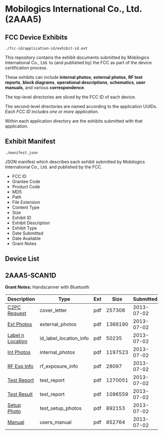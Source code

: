 # Mobilogics International Co., Ltd. (2AAA5)
## FCC Device Exhibits

```
./fcc-id/application-id/exhibit-id.ext
```

This repository contains the exhibit documents submitted by Mobilogics International Co., Ltd. to (and published by) the FCC as part of the device certification process.

These exhibits can include **internal photos**, **external photos**, **RF test reports**, **block diagrams**, **operational descriptions**, **schematics**, **user manuals**, and various **correspondence**.

The top-level directories are sliced by the FCC ID of each device.

The second-level directories are named according to the application UUIDs. *Each FCC ID includes one or more application.*

Within each application directory are the exhibits submitted with that application. 

## Exhibit Manifest

```
./manifest.json
```

JSON manifest which describes each exhibit submitted by Mobilogics International Co., Ltd. and published by the FCC.

- FCC ID
- Grantee Code
- Product Code
- MD5
- Path
- File Extension
- Content Type
- Size
- Exhibit ID
- Exhibit Description
- Exhibit Type
- Date Submitted
- Date Available
- Grant Notes

## Device List
## 2AAA5-SCAN1D
**Grant Notes:** Handscanner with Bluetooth

| Description | Type | Ext | Size | Submitted | Available |
| ----------- | ---- | --- | ---- | --------- | --------- |
| [C2PC Request](2AAA5-SCAN1D/7269215abd103f4ff067e418b25d9ef3/2006635.pdf) | cover_letter | pdf | 257308 | 2013-07-02 | 2013-07-03 |
| [Ext Photos](2AAA5-SCAN1D/7269215abd103f4ff067e418b25d9ef3/2006636.pdf) | external_photos | pdf | 1366190 | 2013-07-02 | 2013-12-29 |
| [Label n Location](2AAA5-SCAN1D/7269215abd103f4ff067e418b25d9ef3/2006637.pdf) | id_label_location_info | pdf | 50235 | 2013-07-02 | 2013-07-03 |
| [Int Photos](2AAA5-SCAN1D/7269215abd103f4ff067e418b25d9ef3/2006638.pdf) | internal_photos | pdf | 1197523 | 2013-07-02 | 2013-12-29 |
| [RF Exp Info](2AAA5-SCAN1D/7269215abd103f4ff067e418b25d9ef3/2006639.pdf) | rf_exposure_info | pdf | 28097 | 2013-07-02 | 2013-07-03 |
| [Test Report](2AAA5-SCAN1D/7269215abd103f4ff067e418b25d9ef3/2006640.pdf) | test_report | pdf | 1270051 | 2013-07-02 | 2013-07-03 |
| [Test Result](2AAA5-SCAN1D/7269215abd103f4ff067e418b25d9ef3/2006641.pdf) | test_report | pdf | 1096559 | 2013-07-02 | 2013-07-03 |
| [Setup Photo](2AAA5-SCAN1D/7269215abd103f4ff067e418b25d9ef3/2006642.pdf) | test_setup_photos | pdf | 892153 | 2013-07-02 | 2013-12-29 |
| [Manual](2AAA5-SCAN1D/7269215abd103f4ff067e418b25d9ef3/2006643.pdf) | users_manual | pdf | 852764 | 2013-07-02 | 2013-12-29 |
